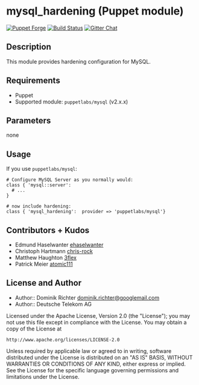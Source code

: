 # mysql_hardening (Puppet module)

[![Puppet Forge](https://img.shields.io/puppetforge/dt/hardening/mysql_hardening.svg)][1]
[![Build Status](http://img.shields.io/travis/hardening-io/puppet-mysql-hardening.svg)][2]
[![Gitter Chat](https://badges.gitter.im/Join%20Chat.svg)][3]

## Description

This module provides hardening configuration for MySQL.

## Requirements

* Puppet
* Supported module: `puppetlabs/mysql` (v2.x.x)


## Parameters

none

## Usage

If you use `puppetlabs/mysql`:

    # Configure MySQL Server as you normally would:
    class { 'mysql::server':
      # ...
    }

    # now include hardening:
    class { 'mysql_hardening':  provider => 'puppetlabs/mysql'}


## Contributors + Kudos

* Edmund Haselwanter [ehaselwanter](https://github.com/ehaselwanter)
* Christoph Hartmann [chris-rock](https://github.com/chris-rock)
* Matthew Haughton [3flex](https://github.com/3flex)
* Patrick Meier [atomic111](https://github.com/atomic111)

## License and Author

* Author:: Dominik Richter <dominik.richter@googlemail.com>
* Author:: Deutsche Telekom AG

Licensed under the Apache License, Version 2.0 (the "License");
you may not use this file except in compliance with the License.
You may obtain a copy of the License at

    http://www.apache.org/licenses/LICENSE-2.0

Unless required by applicable law or agreed to in writing, software
distributed under the License is distributed on an "AS IS" BASIS,
WITHOUT WARRANTIES OR CONDITIONS OF ANY KIND, either express or implied.
See the License for the specific language governing permissions and
limitations under the License.

[1]: https://forge.puppetlabs.com/hardening/mysql_hardening
[2]: http://travis-ci.org/hardening-io/puppet-mysql-hardening
[3]: https://gitter.im/hardening-io
